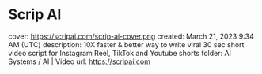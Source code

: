 # Scrip AI

cover: https://scripai.com/scrip-ai-cover.png
created: March 21, 2023 9:34 AM (UTC)
description: 10X faster & better way to write viral 30 sec short video script for Instagram Reel, TikTok and Youtube shorts
folder: AI Systems / AI | Video
url: https://scripai.com